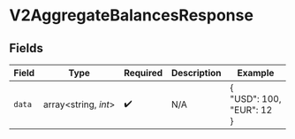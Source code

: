 # V2AggregateBalancesResponse


## Fields

| Field                     | Type                      | Required                  | Description               | Example                   |
| ------------------------- | ------------------------- | ------------------------- | ------------------------- | ------------------------- |
| `data`                    | array<string, *int*>      | :heavy_check_mark:        | N/A                       | {<br/>"USD": 100,<br/>"EUR": 12<br/>} |